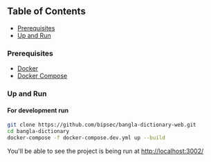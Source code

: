 ## Table of Contents

- [Prerequisites](#prerequisites)
- [Up and Run](#up-and-run)

### Prerequisites

- [Docker](https://www.docker.com/)
- [Docker Compose](https://docs.docker.com/compose/)

### Up and Run

#### For development run

```sh
git clone https://github.com/bipsec/bangla-dictionary-web.git
cd bangla-dictionary
docker-compose -f docker-compose.dev.yml up --build
```

You'll be able to see the project is being run at [http://localhost:3002/](http://localhost:3002/)
